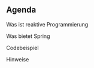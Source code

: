 ## Agenda

Was ist reaktive Programmierung <!-- .element: class="fragment" -->

Was bietet Spring <!-- .element: class="fragment" -->

Codebeispiel <!-- .element: class="fragment" -->

Hinweise <!-- .element: class="fragment" -->

